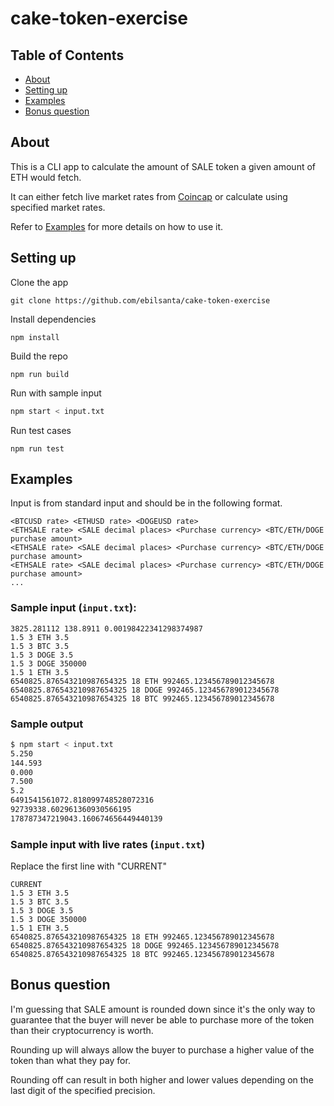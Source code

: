 # cake-token-exercise

## Table of Contents
+ [About](#about)
+ [Setting up](#setup)
+ [Examples](#examples)
+ [Bonus question](#bonus)

## About <a name = "about"></a>
This is a CLI app to calculate the amount of SALE token a given amount of ETH would fetch.  

It can either fetch live market rates from 
[Coincap](https://coincap.io) or calculate using specified market rates. 

Refer to [Examples](#examples) for more details on how to use it. 

## Setting up <a name = "setup"></a>

Clone the app
```
git clone https://github.com/ebilsanta/cake-token-exercise
```

Install dependencies

```
npm install
```

Build the repo

```
npm run build
```

Run with sample input
```bash
npm start < input.txt
```

Run test cases

```
npm run test
```

## Examples <a name="examples"></a>
Input is from standard input and should be in the following format.
```
<BTCUSD rate> <ETHUSD rate> <DOGEUSD rate>
<ETHSALE rate> <SALE decimal places> <Purchase currency> <BTC/ETH/DOGE purchase amount>
<ETHSALE rate> <SALE decimal places> <Purchase currency> <BTC/ETH/DOGE purchase amount>
<ETHSALE rate> <SALE decimal places> <Purchase currency> <BTC/ETH/DOGE purchase amount>
...
```

### Sample input (`input.txt`):
```
3825.281112 138.8911 0.00198422341298374987
1.5 3 ETH 3.5
1.5 3 BTC 3.5
1.5 3 DOGE 3.5
1.5 3 DOGE 350000
1.5 1 ETH 3.5
6540825.876543210987654325 18 ETH 992465.123456789012345678
6540825.876543210987654325 18 DOGE 992465.123456789012345678
6540825.876543210987654325 18 BTC 992465.123456789012345678
```

### Sample output
```bash
$ npm start < input.txt
5.250
144.593
0.000
7.500
5.2
6491541561072.818099748528072316
92739338.602961360930566195
178787347219043.160674656449440139
```

### Sample input with live rates (`input.txt`)
Replace the first line with "CURRENT"
```
CURRENT
1.5 3 ETH 3.5
1.5 3 BTC 3.5
1.5 3 DOGE 3.5
1.5 3 DOGE 350000
1.5 1 ETH 3.5
6540825.876543210987654325 18 ETH 992465.123456789012345678
6540825.876543210987654325 18 DOGE 992465.123456789012345678
6540825.876543210987654325 18 BTC 992465.123456789012345678
```

## Bonus question <a name="bonus"></a>
I'm guessing that SALE amount is rounded down since it's the only way to guarantee that the buyer will never be able to purchase more of the token than their cryptocurrency is worth.  

Rounding up will always allow the buyer to purchase a higher value of the token than what they pay for.   

Rounding off can result in both higher and lower values depending on the last digit of the specified precision. 

